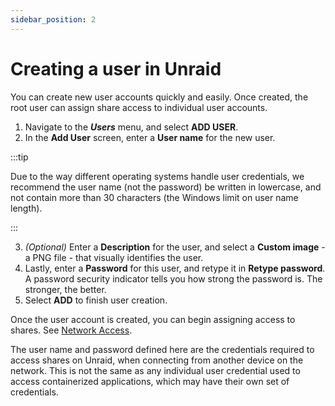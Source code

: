 ```yaml
---
sidebar_position: 2
---
```


# Creating a user in Unraid

You can create new user accounts quickly and easily. Once created, the root user can assign share access to individual user accounts.

1. Navigate to the ***Users*** menu, and select **ADD USER**.
2. In the **Add User** screen, enter a **User name** for the new user.

:::tip

Due to the way different operating systems handle user credentials, we recommend the user name (not the password) be written in lowercase, and not contain more than 30 characters (the Windows limit on user name length).

:::

3. *(Optional)* Enter a **Description** for the user, and select a **Custom image** - a PNG file - that visually identifies the user.
4. Lastly, enter a **Password** for this user, and retype it in **Retype password**. A password security indicator tells you how strong the password is. The stronger, the better.
5. Select **ADD** to finish user creation.

Once the user account is created, you can begin assigning access to shares. See [Network Access](../shares/network-access.md#share-security).

The user name and password defined here are the credentials required to access shares on Unraid, when connecting from another device on the network. This is not the same as any individual user credential used to access containerized applications, which may have their own set of credentials.